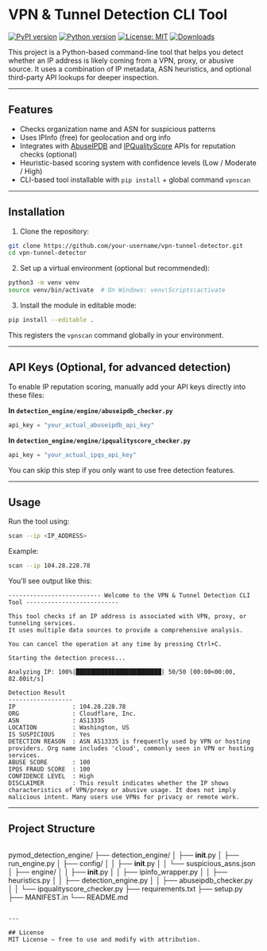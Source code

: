 # VPN & Tunnel Detection CLI Tool

[![PyPI version](https://img.shields.io/pypi/v/detection_engine)](https://pypi.org/project/detection_engine/)
[![Python version](https://img.shields.io/pypi/pyversions/detection_engine)](https://pypi.org/project/detection_engine/)
[![License: MIT](https://img.shields.io/badge/License-MIT-yellow.svg)](https://opensource.org/licenses/MIT)
[![Downloads](https://static.pepy.tech/badge/detection_engine)](https://pepy.tech/project/detection_engine)

This project is a Python-based command-line tool that helps you detect whether an IP address is likely coming from a VPN, proxy, or abusive source. It uses a combination of IP metadata, ASN heuristics, and optional third-party API lookups for deeper inspection.

---

## Features
- Checks organization name and ASN for suspicious patterns
- Uses IPInfo (free) for geolocation and org info
- Integrates with [AbuseIPDB](https://www.abuseipdb.com/) and [IPQualityScore](https://ipqualityscore.com/) APIs for reputation checks (optional)
- Heuristic-based scoring system with confidence levels (Low / Moderate / High)
- CLI-based tool installable with `pip install` + global command `vpnscan`

---

## Installation
1. Clone the repository:
```bash
git clone https://github.com/your-username/vpn-tunnel-detector.git
cd vpn-tunnel-detector
```

2. Set up a virtual environment (optional but recommended):
```bash
python3 -m venv venv
source venv/bin/activate  # On Windows: venv\Scripts\activate
```

3. Install the module in editable mode:
```bash
pip install --editable .
```

This registers the `vpnscan` command globally in your environment.

---

## API Keys (Optional, for advanced detection)
To enable IP reputation scoring, manually add your API keys directly into these files:

**In `detection_engine/engine/abuseipdb_checker.py`**
```python
api_key = "your_actual_abuseipdb_api_key"
```

**In `detection_engine/engine/ipqualityscore_checker.py`**
```python
api_key = "your_actual_ipqs_api_key"
```

You can skip this step if you only want to use free detection features.

---

## Usage
Run the tool using:
```bash
scan --ip <IP_ADDRESS>
```
Example:
```bash
scan --ip 104.28.228.78
```

You’ll see output like this:
```
-------------------------- Welcome to the VPN & Tunnel Detection CLI Tool --------------------------

This tool checks if an IP address is associated with VPN, proxy, or tunneling services.
It uses multiple data sources to provide a comprehensive analysis.

You can cancel the operation at any time by pressing Ctrl+C.

Starting the detection process...

Analyzing IP: 100%|████████████████████████| 50/50 [00:00<00:00, 82.80it/s]

Detection Result
------------------
IP                : 104.28.228.78
ORG               : Cloudflare, Inc.
ASN               : AS13335
LOCATION          : Washington, US
IS SUSPICIOUS     : Yes
DETECTION REASON  : ASN AS13335 is frequently used by VPN or hosting providers. Org name includes 'cloud', commonly seen in VPN or hosting services.
ABUSE SCORE       : 100
IPQS FRAUD SCORE  : 100
CONFIDENCE LEVEL  : High
DISCLAIMER        : This result indicates whether the IP shows characteristics of VPN/proxy or abusive usage. It does not imply malicious intent. Many users use VPNs for privacy or remote work.
```

---

## Project Structure
```
```
pymod_detection_engine/
├── detection_engine/
│   ├── __init__.py
│   ├── run_engine.py
│   ├── config/
│   │   ├── __init__.py
│   │   └── suspicious_asns.json
│   ├── engine/
│   │   ├── __init__.py
│   │   ├── ipinfo_wrapper.py
│   │   ├── heuristics.py
│   │   ├── detection_engine.py
│   │   ├── abuseipdb_checker.py
│   │   └── ipqualityscore_checker.py
├── requirements.txt
├── setup.py
├── MANIFEST.in
└── README.md
```

---

## License
MIT License — free to use and modify with attribution.
